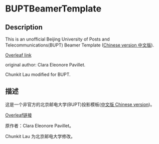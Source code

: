# BUPTBeamerTemplate
## Description
This is an unofficial Beijing University of Posts and Telecommunications(BUPT) Beamer Template ([Chinese version 中文版](https://github.com/chunkitlau/BUPTBeamerTemplate/tree/master-chinese)).

[Overleaf link](https://www.overleaf.com/read/frfhyysfhqtq)

original author: Clara Eleonore Pavillet.

Chunkit Lau modified for BUPT.

## 描述

这是一个非官方的北京邮电大学(BUPT)投影模板([中文版 Chinese version](https://github.com/chunkitlau/BUPTBeamerTemplate/tree/master-chinese))。

[Overleaf链接](https://www.overleaf.com/read/frfhyysfhqtq)

原作者：Clara Eleonore Pavillet。

Chunkit Lau 为北京邮电大学修改。
